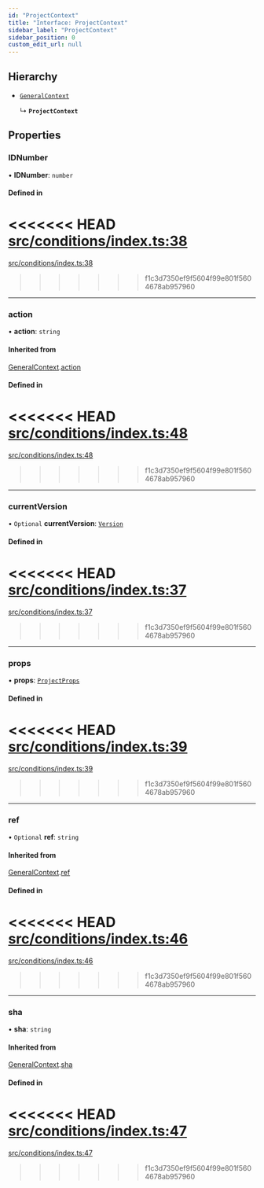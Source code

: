 ```yaml
---
id: "ProjectContext"
title: "Interface: ProjectContext"
sidebar_label: "ProjectContext"
sidebar_position: 0
custom_edit_url: null
---
```


<!-- @format -->

## Hierarchy

- [`GeneralContext`](internal.GeneralContext.md)

  ↳ **`ProjectContext`**

## Properties

### IDNumber

• **IDNumber**: `number`

#### Defined in

<<<<<<< HEAD
[src/conditions/index.ts:38](https://github.com/Resnovas/smartcloud/blob/b9e22a9/src/conditions/index.ts#L38)
=======
[src/conditions/index.ts:38](https://github.com/Resnovas/smartcloud/blob/b91f5b4/src/conditions/index.ts#L38)

> > > > > > > f1c3d7350ef9f5604f99e801f5604678ab957960

---

### action

• **action**: `string`

#### Inherited from

[GeneralContext](internal.GeneralContext.md).[action](internal.GeneralContext.md#action)

#### Defined in

<<<<<<< HEAD
[src/conditions/index.ts:48](https://github.com/Resnovas/smartcloud/blob/b9e22a9/src/conditions/index.ts#L48)
=======
[src/conditions/index.ts:48](https://github.com/Resnovas/smartcloud/blob/b91f5b4/src/conditions/index.ts#L48)

> > > > > > > f1c3d7350ef9f5604f99e801f5604678ab957960

---

### currentVersion

• `Optional` **currentVersion**: [`Version`](Version.md)

#### Defined in

<<<<<<< HEAD
[src/conditions/index.ts:37](https://github.com/Resnovas/smartcloud/blob/b9e22a9/src/conditions/index.ts#L37)
=======
[src/conditions/index.ts:37](https://github.com/Resnovas/smartcloud/blob/b91f5b4/src/conditions/index.ts#L37)

> > > > > > > f1c3d7350ef9f5604f99e801f5604678ab957960

---

### props

• **props**: [`ProjectProps`](ProjectProps.md)

#### Defined in

<<<<<<< HEAD
[src/conditions/index.ts:39](https://github.com/Resnovas/smartcloud/blob/b9e22a9/src/conditions/index.ts#L39)
=======
[src/conditions/index.ts:39](https://github.com/Resnovas/smartcloud/blob/b91f5b4/src/conditions/index.ts#L39)

> > > > > > > f1c3d7350ef9f5604f99e801f5604678ab957960

---

### ref

• `Optional` **ref**: `string`

#### Inherited from

[GeneralContext](internal.GeneralContext.md).[ref](internal.GeneralContext.md#ref)

#### Defined in

<<<<<<< HEAD
[src/conditions/index.ts:46](https://github.com/Resnovas/smartcloud/blob/b9e22a9/src/conditions/index.ts#L46)
=======
[src/conditions/index.ts:46](https://github.com/Resnovas/smartcloud/blob/b91f5b4/src/conditions/index.ts#L46)

> > > > > > > f1c3d7350ef9f5604f99e801f5604678ab957960

---

### sha

• **sha**: `string`

#### Inherited from

[GeneralContext](internal.GeneralContext.md).[sha](internal.GeneralContext.md#sha)

#### Defined in

<<<<<<< HEAD
[src/conditions/index.ts:47](https://github.com/Resnovas/smartcloud/blob/b9e22a9/src/conditions/index.ts#L47)
=======
[src/conditions/index.ts:47](https://github.com/Resnovas/smartcloud/blob/b91f5b4/src/conditions/index.ts#L47)

> > > > > > > f1c3d7350ef9f5604f99e801f5604678ab957960
